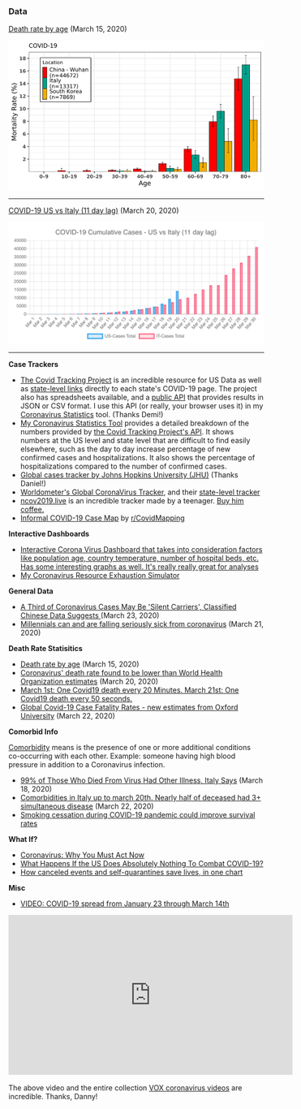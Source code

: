 
### Data

[Death rate by age](https://www.reddit.com/r/dataisbeautiful/comments/fj0eef/oc_coronavirus_death_rate_by_age_italy_vs_china) (March 15, 2020)

![](img/20200315-death-rate-graph.png)

---

[COVID-19 US vs Italy (11 day lag)](https://www.reddit.com/r/dataisbeautiful/comments/flvoev/oc_covid19_us_vs_italy_11_day_lag_updated/) (March 20, 2020)

![](img/20200321-USvsItaly.png)

---

**Case Trackers**

 * [The Covid Tracking Project](https://covidtracking.com/) is an incredible resource for US Data as well as [state-level links](https://covidtracking.com/data/) directly to each state's COVID-19 page. The project also has spreadsheets available, and a [public API](https://covidtracking.com/api/) that provides results in JSON or CSV format. I use this API (or really, your browser uses it) in my [Coronavirus Statistics](http://www.codercowboy.com/coronasim/data.html) tool. (Thanks Demi!)
 * [My Coronavirus Statistics Tool](http://www.codercowboy.com/coronasim/data.html) provides a detailed breakdown of the numbers provided by [the Covid Tracking Project's API](https://covidtracking.com/api/). It shows numbers at the US level and state level that are difficult to find easily elsewhere, such as the day to day increase percentage of new confirmed cases and hospitalizations. It also shows the percentage of hospitalizations compared to the number of confirmed cases.
 * [Global cases tracker by Johns Hopkins University (JHU)](https://coronavirus.jhu.edu/map.html) (Thanks Daniel!)
 * [Worldometer's Global CoronaVirus Tracker](https://www.worldometers.info/coronavirus/), and their [state-level tracker](https://www.worldometers.info/coronavirus/country/us/)
 * [ncov2019.live](https://ncov2019.live/) is an incredible tracker made by a teenager. [Buy him coffee.](https://www.reddit.com/r/Portland/comments/fmjcjz/go_buy_this_17_yo_a_coffee_he_set_up_a_website/)
 * [Informal COVID-19 Case Map](https://covidmap.global/) by [r/CovidMapping](https://www.reddit.com/r/CovidMapping/)

**Interactive Dashboards**

 * [Interactive Corona Virus Dashboard that takes into consideration factors like population age, country temperature, number of hospital beds, etc. Has some interesting graphs as well. It's really really great for analyses](https://www.reddit.com/r/COVID19/comments/fn71se/interactive_corona_virus_dashboard_that_takes/)
 * [My Coronavirus Resource Exhaustion Simulator](http://www.codercowboy.com/coronasim/)

**General Data**

 * [A Third of Coronavirus Cases May Be 'Silent Carriers', Classified Chinese Data Suggests ](https://science.slashdot.org/story/20/03/23/145248/a-third-of-coronavirus-cases-may-be-silent-carriers-classified-chinese-data-suggests?utm_source=rss1.0mainlinkanon&utm_medium=feed) (March 23, 2020)
 * [Millennials can and are falling seriously sick from coronavirus](https://www.reddit.com/r/Coronavirus/comments/fmftu5/millennials_can_and_are_falling_seriously_sick/) (March 21, 2020)

**Death Rate Statisitics**

 * [Death rate by age](https://www.reddit.com/r/dataisbeautiful/comments/fj0eef/oc_coronavirus_death_rate_by_age_italy_vs_china) (March 15, 2020)
 * [Coronavirus' death rate found to be lower than World Health Organization estimates](https://www.yahoo.com/news/coronavirus-covid19-death-rate-140843529.html) (March 20, 2020)
 * [March 1st: One Covid19 death every 20 Minutes. March 21st: One Covid19 death every 50 seconds.](https://www.reddit.com/r/Coronavirus/comments/fmjm4u/march_1st_one_covid19_death_every_20_minutes/)
 * [Global Covid-19 Case Fatality Rates - new estimates from Oxford University](https://www.reddit.com/r/COVID19/comments/fn24iu/global_covid19_case_fatality_rates_new_estimates/) (March 22, 2020)

**Comorbid Info**

[Comorbidity](https://en.wikipedia.org/wiki/Comorbidity) means is the presence of one or more additional conditions co-occurring with each other. Example: someone having high blood pressure in addition to a Coronavirus infection.

 * [99% of Those Who Died From Virus Had Other Illness, Italy Says](https://www.bloomberg.com/news/articles/2020-03-18/99-of-those-who-died-from-virus-had-other-illness-italy-says) (March 18, 2020)
 * [Comorbidities in Italy up to march 20th. Nearly half of deceased had 3+ simultaneous disease](https://www.reddit.com/r/COVID19/comments/fn0dch/comorbidities_in_italy_up_to_march_20th_nearly/) (March 22, 2020)
 * [Smoking cessation during COVID-19 pandemic could improve survival rates](https://www.reddit.com/r/Coronavirus/comments/fmepgb/smoking_cessation_during_covid19_pandemic_could/)

 
**What If?**

 * [Coronavirus: Why You Must Act Now](https://medium.com/@tomaspueyo/coronavirus-act-today-or-people-will-die-f4d3d9cd99ca)
 * [What Happens If the US Does Absolutely Nothing To Combat COVID-19?](https://news.slashdot.org/story/20/03/19/0232245/what-happens-if-the-us-does-absolutely-nothing-to-combat-covid-19)
 * [How canceled events and self-quarantines save lives, in one chart](https://www.vox.com/2020/3/10/21171481/coronavirus-us-cases-quarantine-cancellation)

**Misc**

 * [VIDEO: COVID-19 spread from January 23 through March 14th](https://www.reddit.com/r/dataisbeautiful/comments/fj7535/oc_covid19_spread_from_january_23_through_march/)

 <iframe width="560" height="315" src="https://www.youtube.com/embed/TPpoJGYlW54" frameborder="0" allow="accelerometer; autoplay; encrypted-media; gyroscope; picture-in-picture" allowfullscreen></iframe>

 The above video and the entire collection [VOX coronavirus videos](https://www.youtube.com/playlist?list=PLJ8cMiYb3G5dBbOh_8kPN5s5aJHt1UCwn) are incredible. Thanks, Danny!